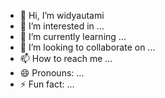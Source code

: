 - 👋 Hi, I’m widyautami
- 👀 I’m interested in ...
- 🌱 I’m currently learning ...
- 💞️ I’m looking to collaborate on ...
- 📫 How to reach me ...
- 😄 Pronouns: ...
- ⚡ Fun fact: ...

<!---
widya is a ✨ special ✨ repository because its `README.md` (this file) appears on your GitHub profile.
You can click the Preview link to take a look at your changes.
--->
